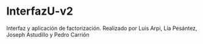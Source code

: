 # InterfazU-v2
Interfaz y aplicación de factorización. Realizado por Luis Arpi, Lía Pesántez, Joseph Astudillo y Pedro Carrión
